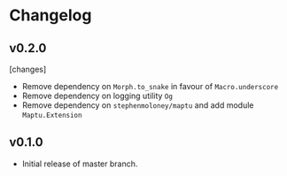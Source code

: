 # Changelog

## v0.2.0

[changes]
- Remove dependency on `Morph.to_snake` in favour of `Macro.underscore`
- Remove dependency on logging utility `Og`
- Remove dependency on `stephenmoloney/maptu` and add module `Maptu.Extension`


## v0.1.0

- Initial release of master branch.